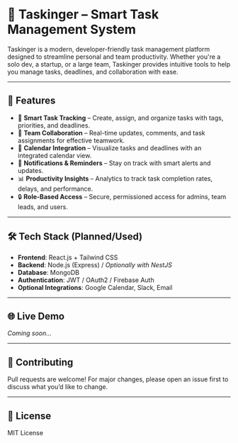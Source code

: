 # 📝 Taskinger – Smart Task Management System

Taskinger is a modern, developer-friendly task management platform designed to streamline personal and team productivity. Whether you're a solo dev, a startup, or a large team, Taskinger provides intuitive tools to help you manage tasks, deadlines, and collaboration with ease.

---

## 🚀 Features

- 🧠 **Smart Task Tracking** – Create, assign, and organize tasks with tags, priorities, and deadlines.
- 👥 **Team Collaboration** – Real-time updates, comments, and task assignments for effective teamwork.
- 📅 **Calendar Integration** – Visualize tasks and deadlines with an integrated calendar view.
- 🔔 **Notifications & Reminders** – Stay on track with smart alerts and updates.
- 📊 **Productivity Insights** – Analytics to track task completion rates, delays, and performance.
- 🔒 **Role-Based Access** – Secure, permissioned access for admins, team leads, and users.

---

## 🛠️ Tech Stack (Planned/Used)

- **Frontend**: React.js + Tailwind CSS  
- **Backend**: Node.js (Express) / *Optionally with NestJS*  
- **Database**: MongoDB  
- **Authentication**: JWT / OAuth2 / Firebase Auth  
- **Optional Integrations**: Google Calendar, Slack, Email  

---

## 🌐 Live Demo

_Coming soon..._

---

## 🤝 Contributing

Pull requests are welcome! For major changes, please open an issue first to discuss what you’d like to change.

---

## 📄 License

MIT License
